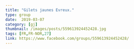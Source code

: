 ```yaml
---
title: "Gilets jaunes Evreux."
type: group
date:  2019-03-07
category: [gj]
thumbnail: /images/posts/559613924452428.jpg
tags: [FR,FR-NOR,27]
link: https://www.facebook.com/groups/559613924452428/
---
```

